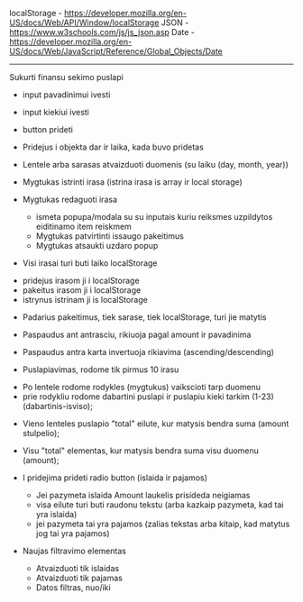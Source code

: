 localStorage - https://developer.mozilla.org/en-US/docs/Web/API/Window/localStorage
JSON - https://www.w3schools.com/js/js_json.asp
Date - https://developer.mozilla.org/en-US/docs/Web/JavaScript/Reference/Global_Objects/Date

________________________________________________________________________________________________________________________
Sukurti finansu sekimo puslapi

* input pavadinimui ivesti
* input kiekiui ivesti
* button prideti

* Pridejus i objekta dar ir laika, kada buvo pridetas

* Lentele arba sarasas atvaizduoti duomenis (su laiku (day, month, year))
* Mygtukas istrinti irasa (istrina irasa is array ir local storage)
* Mygtukas redaguoti irasa
  - ismeta popupa/modala su su inputais kuriu reiksmes uzpildytos eiditinamo item reiskmem
  - Mygtukas patvirtinti issaugo pakeitimus
  - Mygtukas atsaukti uzdaro popup

* Visi irasai turi buti laiko localStorage
 - pridejus irasom ji i localStorage
 - pakeitus irasom ji i localStorage
 - istrynus istrinam ji is localStorage

* Padarius pakeitimus, tiek sarase, tiek localStorage, turi jie matytis

* Paspaudus ant antrasciu, rikiuoja pagal amount ir pavadinima
 - Paspaudus antra karta invertuoja rikiavima (ascending/descending)

* Puslapiavimas, rodome tik pirmus 10 irasu
 - Po lentele rodome rodykles (mygtukus) vaikscioti tarp duomenu
 - prie rodykliu rodome dabartini puslapi ir puslapiu kieki tarkim (1-23) (dabartinis-isviso);

* Vieno lenteles puslapio "total" eilute, kur matysis bendra suma (amount stulpelio);

* Visu "total" elementas, kur matysis bendra suma visu duomenu (amount);

* I pridejima prideti radio button (islaida ir pajamos)
  - Jei pazymeta islaida Amount laukelis prisideda neigiamas
  - visa eilute turi buti raudonu tekstu (arba kazkaip pazymeta, kad tai yra islaida)
  - jei pazymeta tai yra pajamos (zalias tekstas arba kitaip, kad matytus jog tai yra pajamos)

* Naujas filtravimo elementas
  - Atvaizduoti tik islaidas
  - Atvaizduoti tik pajamas
  - Datos filtras, nuo/iki
